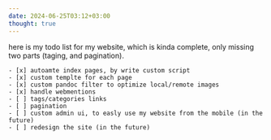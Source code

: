 ```yaml
---
date: 2024-06-25T03:12+03:00
thought: true
---
```


here is my todo list for my website, which is kinda complete, only missing two parts (taging, and
pagination).

```
- [x] autoamte index pages, by write custom script
- [x] custom templte for each page
- [x] custom pandoc filter to optimize local/remote images
- [x] handle webmentions
- [ ] tags/categories links
- [ ] pagination
- [ ] custom admin ui, to easly use my website from the mobile (in the future)
- [ ] redesign the site (in the future)
```
